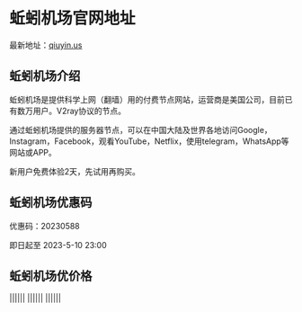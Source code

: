 # 蚯蚓机场官网地址

最新地址：[qiuyin.us](https://qiuyin.us/me#/register?code=w7v7P6IC)

## 蚯蚓机场介绍

蚯蚓机场是提供科学上网（翻墙）用的付费节点网站，运营商是美国公司，目前已有数万用户。V2ray协议的节点。

通过蚯蚓机场提供的服务器节点，可以在中国大陆及世界各地访问Google，Instagram，Facebook，观看YouTube，Netflix，使用telegram，WhatsApp等网站或APP。

新用户免费体验2天，先试用再购买。

## 蚯蚓机场优惠码

优惠码：20230588

即日起至 2023-5-10 23:00

## 蚯蚓机场优价格

||||||
||||||
||||||


